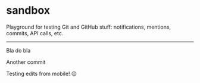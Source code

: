 sandbox
=======

Playground for testing Git and GitHub stuff: notifications, mentions, commits, API calls, etc. 

---

Bla do bla

Another commit


Testing edits from mobile! 😉
